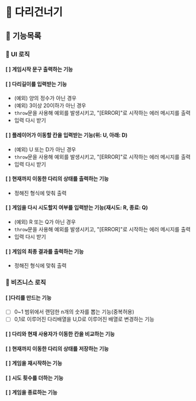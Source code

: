 # 🦑 다리건너기

## 🐾 기능목록

### 📌 UI 로직

#### [ ] 게임시작 문구 출력하는 기능

#### [ ] 다리길이를 입력받는 기능

- (예외) 양의 정수가 아닌 경우
- (예외) 3이상 20이하가 아닌 경우
- `throw`문을 사용해 예외를 발생시키고, "[ERROR]"로 시작하는 에러 메시지를 출력
- 입력 다시 받기

#### [ ] 플레이어가 이동할 칸을 입력받는 기능(위: U, 아래: D)

- (예외) U 또는 D가 아닌 경우
- `throw`문을 사용해 예외를 발생시키고, "[ERROR]"로 시작하는 에러 메시지를 출력
- 입력 다시 받기

#### [ ] 현재까지 이동한 다리의 상태를 출력하는 기능

- 정해진 형식에 맞춰 출력

#### [ ] 게임을 다시 시도할지 여부를 입력받는 기능(재시도: R, 종료: Q)

- (예외) R 또는 Q가 아닌 경우
- `throw`문을 사용해 예외를 발생시키고, "[ERROR]"로 시작하는 에러 메시지를 출력
- 입력 다시 받기

#### [ ] 게임의 최종 결과를 출력하는 기능

- 정해진 형식에 맞춰 출력

### 📌 비즈니스 로직

#### [ ]다리를 만드는 기능

- [ ] 0~1 범위에서 랜덤한 n개의 숫자를 뽑는 기능(중복허용)
- [ ] 0,1로 이루어진 다리배열을 U,D로 이루어진 배열로 변경하는 기능

#### [ ] 다리와 현재 사용자가 이동한 칸을 비교하는 기능

#### [ ] 현재까지 이동한 다리의 상태를 저장하는 기능

#### [ ] 게임을 재시작하는 기능

#### [ ] 시도 횟수를 더하는 기능

#### [ ] 게임을 종료하는 기능
